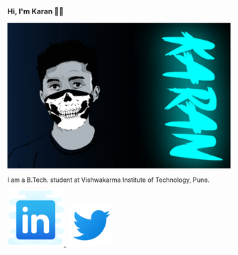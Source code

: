### Hi, I'm Karan 👨‍💻

<img src="https://raw.githubusercontent.com/shettykaran21/shettykaran21/master/Puttu-Vector_Wallpaper-Cropped.jpg" alt="karan-vector" >

<p>I am a B.Tech. student at Vishwakarma Institute of Technology, Pune.</p>

 <p>
  <a href="https://www.linkedin.com/in/shettykaran21/">
   <img src="https://raw.githubusercontent.com/shettykaran21/shettykaran21/master/icons8-linkedin.svg" alt="linkedin" >
  </a> &nbsp;
  <a href="https://twitter.com/shettykaran21">
   <img src="https://raw.githubusercontent.com/shettykaran21/shettykaran21/master/icons8-twitter.svg" alt="linkedin" >
   </a>
</p>
